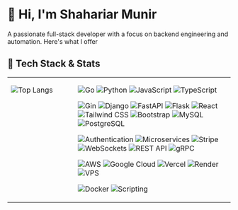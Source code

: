 # 👋 Hi, I'm Shahariar Munir

A passionate full-stack developer with a focus on backend engineering and automation. Here's what I offer
<!-- Programming Languages & Core -->

## 🚀 Tech Stack & Stats

<table  style="border: none;">
<tr>

  <td valign="top" width="30%">
      
   
   ![Top Langs](https://github-readme-stats.vercel.app/api/top-langs/?username=skssmd&layout=compact&theme=tokyonight)  

   </td>
    
  <td valign="top" width="70%">

![Go](https://img.shields.io/badge/-Go-000000?style=flat&logo=go&logoColor=00ADD8&color=000000&labelColor=000000)
![Python](https://img.shields.io/badge/-Python-000000?style=flat&logo=python&logoColor=3776AB&color=000000&labelColor=000000)
![JavaScript](https://img.shields.io/badge/-JavaScript-000000?style=flat&logo=javascript&logoColor=F7DF1E&color=000000&labelColor=000000)
![TypeScript](https://img.shields.io/badge/-TypeScript-000000?style=flat&logo=typescript&logoColor=3178C6&color=000000&labelColor=000000)

![Gin](https://img.shields.io/badge/-Gin-000000?style=flat&logo=gin&logoColor=white&color=000000&labelColor=000000)
![Django](https://img.shields.io/badge/-Django-000000?style=flat&logo=django&logoColor=092E20&color=000000&labelColor=000000)
![FastAPI](https://img.shields.io/badge/-FastAPI-000000?style=flat&logo=fastapi&logoColor=009688&color=000000&labelColor=000000)
![Flask](https://img.shields.io/badge/-Flask-000000?style=flat&logo=flask&logoColor=white&color=000000&labelColor=000000)
![React](https://img.shields.io/badge/-React-000000?style=flat&logo=react&logoColor=61DAFB&color=000000&labelColor=000000)
![Tailwind CSS](https://img.shields.io/badge/-Tailwind_CSS-000000?style=flat&logo=tailwind-css&logoColor=06B6D4&color=000000&labelColor=000000)
![Bootstrap](https://img.shields.io/badge/-Bootstrap-000000?style=flat&logo=bootstrap&logoColor=7952B3&color=000000&labelColor=000000)
![MySQL](https://img.shields.io/badge/-MySQL-000000?style=flat&logo=mysql&logoColor=4479A1&color=000000&labelColor=000000)
![PostgreSQL](https://img.shields.io/badge/-PostgreSQL-000000?style=flat&logo=postgresql&logoColor=4169E1&color=000000&labelColor=000000)

![Authentication](https://img.shields.io/badge/-Authentication-000000?style=flat&logo=keybase&logoColor=0078D7&color=000000&labelColor=000000)
![Microservices](https://img.shields.io/badge/-Microservices-000000?style=flat&logo=kubernetes&logoColor=6DB33F&color=000000&labelColor=000000)
![Stripe](https://img.shields.io/badge/-Stripe-000000?style=flat&logo=stripe&logoColor=6772E5&color=000000&labelColor=000000)
![WebSockets](https://img.shields.io/badge/-WebSockets-000000?style=flat&logo=websocket&logoColor=0088CC&color=000000&labelColor=000000)
![REST API](https://img.shields.io/badge/-REST_API-000000?style=flat&logo=rest&logoColor=61DAFB&color=000000&labelColor=000000)
![gRPC](https://img.shields.io/badge/-gRPC-000000?style=flat&logo=grpc&logoColor=5282FF&color=000000&labelColor=000000)

![AWS](https://img.shields.io/badge/-AWS-000000?style=flat&logo=amazonaws&logoColor=FFFFFF&color=000000&labelColor=000000)
![Google Cloud](https://img.shields.io/badge/-Google_Cloud-000000?style=flat&logo=googlecloud&logoColor=4285F4&color=000000&labelColor=000000)
![Vercel](https://img.shields.io/badge/-Vercel-000000?style=flat&logo=vercel&logoColor=FFFFFF&color=000000&labelColor=000000)
![Render](https://img.shields.io/badge/-Render-000000?style=flat&logo=render&logoColor=44CCFF&color=000000&labelColor=000000)
![VPS](https://img.shields.io/badge/-VPS-000000?style=flat&logo=server&logoColor=008080&color=000000&labelColor=000000)

![Docker](https://img.shields.io/badge/-Docker-000000?style=flat&logo=docker&logoColor=2496ED&color=000000&labelColor=000000)
![Scripting](https://img.shields.io/badge/-Scripting-000000?style=flat&logo=python&logoColor=4B8BBE&color=000000&labelColor=000000)


   </td>
  </tr>
</table>




